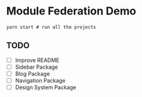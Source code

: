 # Module Federation Demo

```
yarn start # run all the projects
```

## TODO

- [ ] Improve README
- [ ] Sidebar Package
- [ ] Blog Package
- [ ] Navigation Package
- [ ] Design System Package
